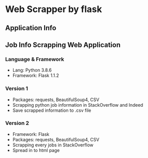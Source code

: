 # Web Scrapper by flask

## Application Info
## Job Info Scrapping Web Application
### Language & Framework 
- Lang: Python 3.8.6
- Framework: Flask 1.1.2
### Version 1
- Packages: requests, BeautifulSoup4, CSV
- Scrapping python job information in StackOverflow and Indeed
- Save scrapped information to .csv file

### Version 2
- Framework: Flask
- Packages: requests, BeautifulSoup4, CSV
- Scrapping every jobs in StackOverflow
- Spread in to html page
